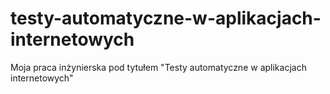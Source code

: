 # testy-automatyczne-w-aplikacjach-internetowych
Moja praca inżynierska pod tytułem "Testy automatyczne w aplikacjach internetowych"
